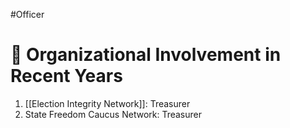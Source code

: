 #Officer 
# 💼 Organizational Involvement in Recent Years

1. [[Election Integrity Network]]: Treasurer
2. State Freedom Caucus Network: Treasurer
